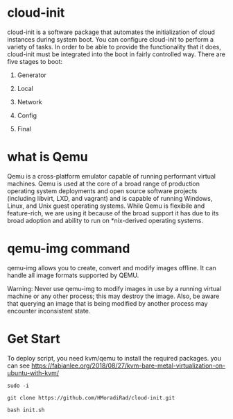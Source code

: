 # cloud-init
cloud-init is a software package that automates the initialization of cloud instances during system boot. 
You can configure cloud-init to perform a variety of tasks.
In order to be able to provide the functionality that it does, cloud-init must be integrated into the boot in fairly controlled way. There are five stages to boot:

1) Generator

2) Local

3) Network

4) Config

5) Final

# what is Qemu 

Qemu is a cross-platform emulator capable of running performant virtual machines. Qemu is used at the core of a broad range of production operating system deployments and open source software projects (including libvirt, LXD, and vagrant) and is capable of running Windows, Linux, and Unix guest operating systems. While Qemu is flexibile and feature-rich, we are using it because of the broad support it has due to its broad adoption and ability to run on *nix-derived operating systems.

# qemu-img command
qemu-img allows you to create, convert and modify images offline. It can handle all image formats supported by QEMU.

Warning: Never use qemu-img to modify images in use by a running virtual machine or any other process; this may destroy the image. Also, be aware that querying an image that is being modified by another process may encounter inconsistent state.

# Get Start
To deploy script, you need kvm/qemu to install the required packages.
you can see https://fabianlee.org/2018/08/27/kvm-bare-metal-virtualization-on-ubuntu-with-kvm/

```
sudo -i
```
```
git clone https://github.com/HMoradiRad/cloud-init.git
```
```
bash init.sh
```


